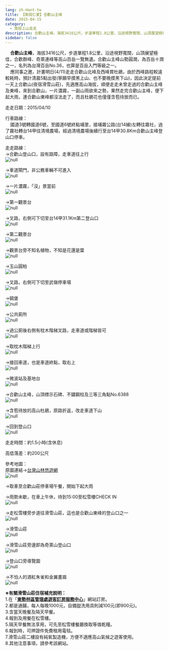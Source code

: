```yaml
---
lang: zh-Hant-tw
title: 【南投仁愛】合歡山主峰
date: 2015-04-15
category: 
  - 南投上山走走
description: 合歡山主峰，海拔3416公尺，步道單程1.8公里，沿途視野寬闊，山頂展望極佳，合歡群峰、奇萊連峰等高山百岳一覽無遺。合歡山主峰山勢圓潤，為百岳十潤之一，名列為台灣百岳No.36，也算是百岳入門等級之一。 應同事之邀，計畫明日(4/11)走走合歡山北峰及西峰賞杜鵑，由於西峰路程較遠較耗時，預計清晨5點出發(寧願早摸黑上山、也不要晚摸黑下山)，因此決定提前一天上合歡山(夜宿滑雪山莊)，先適應高山海拔，順便走走未曾走過的合歡山主峰及東峰，來到合歡山，一片濃霧，一副山雨欲來之勢，果然走完合歡山主峰，便下起大雨，連合歡山東峰都沒法走了，而且杜鵑花也僅僅含苞待放而已。
sidebar: false
---
```


    **合歡山主峰**，海拔3416公尺，步道單程1.8公里，沿途視野寬闊，山頂展望極佳，合歡群峰、奇萊連峰等高山百岳一覽無遺。合歡山主峰山勢圓潤，為百岳十潤之一，名列為台灣百岳No.36，也算是百岳入門等級之一。  
    應同事之邀，計畫明日(4/11)走走合歡山北峰及西峰賞杜鵑，由於西峰路程較遠較耗時，預計清晨5點出發(寧願早摸黑上山、也不要晚摸黑下山)，因此決定提前一天上合歡山(夜宿滑雪山莊)，先適應高山海拔，順便走走未曾走過的合歡山主峰及東峰，來到合歡山，一片濃霧，一副山雨欲來之勢，果然走完合歡山主峰，便下起大雨，連合歡山東峰都沒法走了，而且杜鵑花也僅僅含苞待放而已。

走走日期：2015/04/10

行車路線：  
    國道3號轉國道6號，至國道6號終點埔里，接埔霧公路(台14線)左轉往霧社，過了霧社轉台14甲往清境農場，經過清境農場後續行至台14甲30.8Km合歡山主峰登山口停車。

走走路線：  
→合歡山登山口，設有路障，走車道往上行  
![null](https://1013399.github.io/image-2/75/1079114489_l.jpg)

→車道閘門，非公務車輛不可進入  
![null](https://1013399.github.io/image-2/75/1079113201_l.jpg)

→一片濃霧，「沒」景當前  
![null](https://1013399.github.io/image-2/75/1079113202_l.jpg)

→第一觀景台  
![null](https://1013399.github.io/image-2/75/1079115080_l.jpg)

→叉路，右側可下切至台14甲31.1Km第二登山口  
![null](https://1013399.github.io/image-2/75/1079113203_l.jpg)

→第二觀景台  
![null](https://1013399.github.io/image-2/75/1079115276_l.jpg)

→觀景台旁不知名植物，不知是花還是葉  
![null](https://1013399.github.io/image-2/75/1079114883_l.jpg)

→玉山圓柏  
![null](https://1013399.github.io/image-2/75/1079113409_l.jpg)

→叉路，右側可下切至武嶺停車場  
![null](https://1013399.github.io/image-2/75/1079113204_l.jpg)

→碉堡  
![null](https://1013399.github.io/image-2/75/1079115596_l.jpg)

→公共廁所  
![null](https://1013399.github.io/image-2/75/1079113690_l.jpg)

→過公廁後右側有枕木階梯叉路，走車道或階梯皆可  
![null](https://1013399.github.io/image-2/75/1079115186_l.jpg)

→取枕木階梯上行  
![null](https://1013399.github.io/image-2/75/1079113691_l.jpg)

→接回車道，也是車道終點，取右上  
![null](https://1013399.github.io/image-2/75/1079113207_l.jpg)

→微波站及基地台  
![null](https://1013399.github.io/image-2/75/1079113623_l.jpg)

→合歡山主峰，山頂標示石碑、不鏽鋼柱及三等三角點No.6388  
![null](https://1013399.github.io/image-2/75/1079115945_l.jpg)

→含苞待放的高山杜鵑，原路折返，改走車道下山  
![null](https://1013399.github.io/image-2/75/1079113624_l.jpg)

→回到登山口  
![null](https://1013399.github.io/image-2/75/1079114389_l.jpg)

走走時間：約1.5小時(含休息)

高低落差：約200公尺

參考地圖：  
原圖連結→[台灣山林悠遊網](http://recreation.forest.gov.tw/RA/RA_1_1.aspx?RA_ID=0300004)  
![null](https://1013399.github.io/image-2/75/1079118969_l.jpg)

→取車至合歡山莊停車場午餐，開始下起大雨

→雨勢未歇，在車上午休，待到15:00至松雪樓CHECK IN  
![null](https://1013399.github.io/image-2/75/1079115600_l.jpg)

→走松雪樓旁步道往滑雪山莊，這也是合歡山東峰的登山口之一  
![null](https://1013399.github.io/image-2/75/1079114390_l.jpg)

→滑雪山莊  
![null](https://1013399.github.io/image-2/75/1079114493_l.jpg)

→滑雪山莊旁邊即為奇萊山登山口  
![null](https://1013399.github.io/image-2/75/1079113626_l.jpg)

→登山口旁導覽圖  
![null](https://1013399.github.io/image-2/75/1079113693_l.jpg)

→不怕人的酒紅朱雀和金翼畫眉  
![null](https://1013399.github.io/image-2/75/1079214241_l.jpg)  

**※有關滑雪山莊住宿補充說明：**  
1.在「**[東勢林區管理處遊客訂房服務中心](http://tsfs.forest.gov.tw/cht/index.php)**」網站訂房。  
2.都是通鋪，每人每晚1000元，自備盥洗用具則減100元(即900元)。  
3.含當天晚餐及隔天早餐。  
4.報到及用餐在松雪樓。  
5.隔天早餐無法享用，可先至松雪樓餐廳換取等值乾糧。  
6.報到時，可押證件免費租用電毯。  
7.滑雪山莊二樓設有純氧製造機，方便不適應高山氣候之遊客使用。  
8.其他注意事項，請參考該網站。